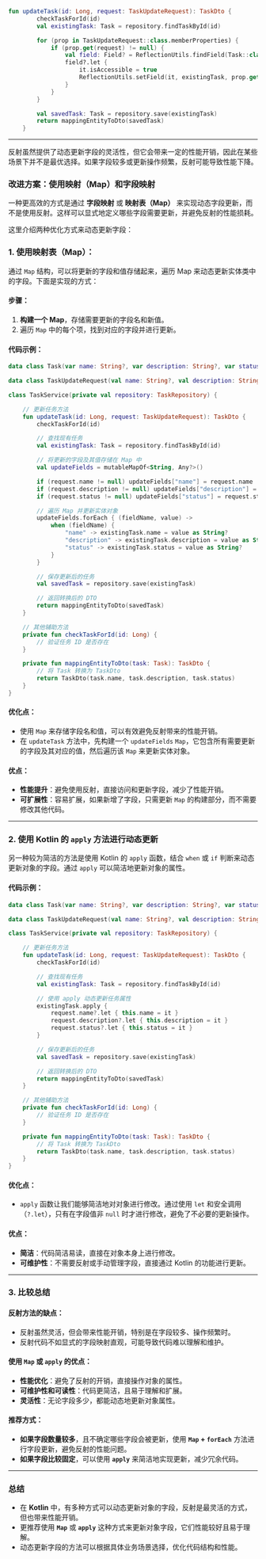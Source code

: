```kotlin
fun updateTask(id: Long, request: TaskUpdateRequest): TaskDto {
        checkTaskForId(id)
        val existingTask: Task = repository.findTaskById(id)

        for (prop in TaskUpdateRequest::class.memberProperties) {
            if (prop.get(request) != null) {
                val field: Field? = ReflectionUtils.findField(Task::class.java, prop.name)
                field?.let {
                    it.isAccessible = true
                    ReflectionUtils.setField(it, existingTask, prop.get(request))
                }
            }
        }

        val savedTask: Task = repository.save(existingTask)
        return mappingEntityToDto(savedTask)
    }
```

---

反射虽然提供了动态更新字段的灵活性，但它会带来一定的性能开销，因此在某些场景下并不是最优选择。如果字段较多或更新操作频繁，反射可能导致性能下降。

### **改进方案：使用映射（Map）和字段映射**

一种更高效的方式是通过 **字段映射** 或 **映射表（Map）** 来实现动态字段更新，而不是使用反射。这样可以显式地定义哪些字段需要更新，并避免反射的性能损耗。

这里介绍两种优化方式来动态更新字段：

### **1. 使用映射表（Map）**：

通过 `Map` 结构，可以将更新的字段和值存储起来，遍历 Map 来动态更新实体类中的字段。下面是实现的方式：

#### **步骤：**

1. **构建一个 Map**，存储需要更新的字段名和新值。
2. 遍历 `Map` 中的每个项，找到对应的字段并进行更新。

#### **代码示例：**

```kotlin
data class Task(var name: String?, var description: String?, var status: String?)

data class TaskUpdateRequest(val name: String?, val description: String?, val status: String?)

class TaskService(private val repository: TaskRepository) {

    // 更新任务方法
    fun updateTask(id: Long, request: TaskUpdateRequest): TaskDto {
        checkTaskForId(id)

        // 查找现有任务
        val existingTask: Task = repository.findTaskById(id)

        // 将更新的字段及其值存储在 Map 中
        val updateFields = mutableMapOf<String, Any?>()

        if (request.name != null) updateFields["name"] = request.name
        if (request.description != null) updateFields["description"] = request.description
        if (request.status != null) updateFields["status"] = request.status

        // 遍历 Map 并更新实体对象
        updateFields.forEach { (fieldName, value) ->
            when (fieldName) {
                "name" -> existingTask.name = value as String?
                "description" -> existingTask.description = value as String?
                "status" -> existingTask.status = value as String?
            }
        }

        // 保存更新后的任务
        val savedTask = repository.save(existingTask)

        // 返回转换后的 DTO
        return mappingEntityToDto(savedTask)
    }

    // 其他辅助方法
    private fun checkTaskForId(id: Long) {
        // 验证任务 ID 是否存在
    }

    private fun mappingEntityToDto(task: Task): TaskDto {
        // 将 Task 转换为 TaskDto
        return TaskDto(task.name, task.description, task.status)
    }
}
```

#### **优化点：**

- 使用 `Map` 来存储字段名和值，可以有效避免反射带来的性能开销。
- 在 `updateTask` 方法中，先构建一个 `updateFields` `Map`，它包含所有需要更新的字段及其对应的值，然后遍历该 `Map` 来更新实体对象。

#### **优点：**

- **性能提升**：避免使用反射，直接访问和更新字段，减少了性能开销。
- **可扩展性**：容易扩展，如果新增了字段，只需更新 `Map` 的构建部分，而不需要修改其他代码。

---

### **2. 使用 Kotlin 的 `apply` 方法进行动态更新**

另一种较为简洁的方法是使用 Kotlin 的 `apply` 函数，结合 `when` 或 `if` 判断来动态更新对象的字段。通过 `apply` 可以简洁地更新对象的属性。

#### **代码示例：**

```kotlin
data class Task(var name: String?, var description: String?, var status: String?)

data class TaskUpdateRequest(val name: String?, val description: String?, val status: String?)

class TaskService(private val repository: TaskRepository) {

    // 更新任务方法
    fun updateTask(id: Long, request: TaskUpdateRequest): TaskDto {
        checkTaskForId(id)

        // 查找现有任务
        val existingTask: Task = repository.findTaskById(id)

        // 使用 apply 动态更新任务属性
        existingTask.apply {
            request.name?.let { this.name = it }
            request.description?.let { this.description = it }
            request.status?.let { this.status = it }
        }

        // 保存更新后的任务
        val savedTask = repository.save(existingTask)

        // 返回转换后的 DTO
        return mappingEntityToDto(savedTask)
    }

    // 其他辅助方法
    private fun checkTaskForId(id: Long) {
        // 验证任务 ID 是否存在
    }

    private fun mappingEntityToDto(task: Task): TaskDto {
        // 将 Task 转换为 TaskDto
        return TaskDto(task.name, task.description, task.status)
    }
}
```

#### **优化点：**

- `apply` 函数让我们能够简洁地对对象进行修改。通过使用 `let` 和安全调用（`?.let`），只有在字段值非 `null` 时才进行修改，避免了不必要的更新操作。

#### **优点：**

- **简洁**：代码简洁易读，直接在对象本身上进行修改。
- **可维护性**：不需要反射或手动管理字段，直接通过 Kotlin 的功能进行更新。

---

### **3. 比较总结**

#### **反射方法的缺点：**

- 反射虽然灵活，但会带来性能开销，特别是在字段较多、操作频繁时。
- 反射代码不如显式的字段映射直观，可能导致代码难以理解和维护。

#### **使用 `Map` 或 `apply` 的优点：**

- **性能优化**：避免了反射的开销，直接操作对象的属性。
- **可维护性和可读性**：代码更简洁，且易于理解和扩展。
- **灵活性**：无论字段多少，都能动态地更新对象属性。

#### **推荐方式：**

- **如果字段数量较多**，且不确定哪些字段会被更新，使用 **`Map` + `forEach`** 方法进行字段更新，避免反射的性能问题。
- **如果字段比较固定**，可以使用 **`apply`** 来简洁地实现更新，减少冗余代码。

---

### **总结**

- 在 **Kotlin** 中，有多种方式可以动态更新对象的字段，反射是最灵活的方式，但也带来性能开销。
- 更推荐使用 **`Map`** 或 **`apply`** 这种方式来更新对象字段，它们性能较好且易于理解。
- 动态更新字段的方法可以根据具体业务场景选择，优化代码结构和性能。
